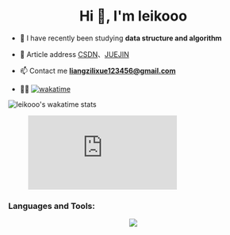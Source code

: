 
<h1 align="center">Hi 👋, I'm leikooo</h1>

- 🌱 I have recently been studying **data structure and algorithm**
  
- 📝 Article address [CSDN](https://blog.csdn.net/baihuaeryue)、[JUEJIN](https://juejin.cn/user/2441356474071421)

- 📫 Contact me **liangzilixue123456@gmail.com**
- 👨‍💻 [![wakatime](https://wakatime.com/badge/user/a228c760-7940-48c2-a004-cb86b5a38fbf.svg)](https://wakatime.com/@a228c760-7940-48c2-a004-cb86b5a38fbf)


 ![leikooo's wakatime stats](https://github-readme-stats.vercel.app/api/wakatime?username=leikooo&theme=radical)  

 <figure><embed src="https://wakatime.com/share/@leikooo/8d8a3fa4-d67b-4abe-8122-c957de526ce6.svg"></embed></figure>

<h3 align="left">Languages and Tools:</h3>
<p align="center">
  <a href="https://skillicons.dev">
    <img src="https://skillicons.dev/icons?i=java,idea,github,md,mysql,html,vue,js,vscode,powershell,postman,linux,docker,nginx" />
  </a>
</p>

